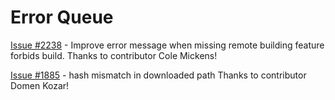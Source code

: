 # Error Queue

[Issue #2238](https://github.com/NixOS/nix/issues/2238) - Improve error message when missing remote building feature forbids build.
    Thanks to contributor Cole Mickens!

[Issue #1885](https://github.com/NixOS/nix/issues/1885) - hash mismatch in downloaded path
    Thanks to contributor Domen Kozar!
    
